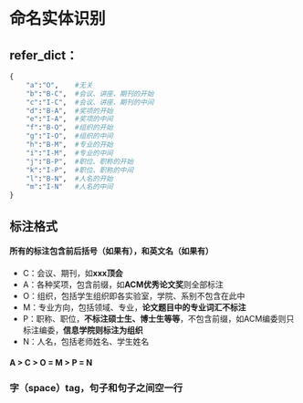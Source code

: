 # 命名实体识别

## refer_dict：
```python
{
    "a":"O",    #无关
    "b":"B-C",  #会议、讲座、期刊的开始
    "c":"I-C",  #会议、讲座、期刊的中间
    "d":"B-A",  #奖项的开始
    "e":"I-A",  #奖项的中间
    "f":"B-O",  #组织的开始
    "g":"I-O",  #组织的中间
    "h":"B-M",  #专业的开始   
    "i":"I-M",  #专业的中间
    "j":"B-P",  #职位、职称的开始
    "k":"I-P",  #职位、职称的中间
    "l":"B-N",  #人名的开始
    "m":"I-N"   #人名的中间
}
```
## 标注格式
#### 所有的标注包含前后括号（如果有），和英文名（如果有）
- C：会议、期刊，如**xxx顶会**
- A：各种奖项，包含前缀，如**ACM优秀论文奖**则全部标注
- O：组织，包括学生组织即各实验室，学院、系别不包含在此中
- M：专业方向，包括领域、专业，**论文题目中的专业词汇不标注**
- P：职称、职位，**不标注硕士生、博士生等等**，不包含前缀，如ACM编委则只标注编委，**信息学院则标注为组织**
- N：人名，包括老师姓名、学生姓名

#### A > C > O = M > P = N

### 字（space）tag，句子和句子之间空一行